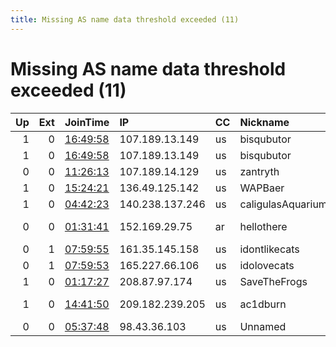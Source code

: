 ```yaml
---
title: Missing AS name data threshold exceeded (11)
---
```


# Missing AS name data threshold exceeded (11)

|   Up |   Ext | JoinTime                                                                                            | IP              | CC   | Nickname          |   ORp |   Dirp | Version   | Contact                      | OS      |   eFamMembers |
|-----:|------:|:----------------------------------------------------------------------------------------------------|:----------------|:-----|:------------------|------:|-------:|:----------|:-----------------------------|:--------|--------------:|
|    1 |     0 | [16:49:58](https://metrics.torproject.org/rs.html#details/8E38C8CDF4CDA95E7D629AE01B8B2817933EDD23) | 107.189.13.149  | us   | bisqubutor        |    80 |      0 | 0.4.6.6   | email:j7jkrkhtw relay.fi     | FreeBSD |             4 |
|    1 |     0 | [16:49:58](https://metrics.torproject.org/rs.html#details/FF96CB5DEEF6DDA874F79230809BC3DB5D139275) | 107.189.13.149  | us   | bisqubutor        |   443 |      0 | 0.4.6.6   | email:us7vi3won relay.fi     | FreeBSD |             4 |
|    0 |     0 | [11:26:13](https://metrics.torproject.org/rs.html#details/4BA05733B520B02CB488C6DD4440103B687A1257) | 107.189.14.129  | us   | zantryth          |  9001 |   9030 | 0.4.5.9   | zantryth at dismail do       | Linux   |             1 |
|    1 |     0 | [15:24:21](https://metrics.torproject.org/rs.html#details/2D43A8BDAE01170AC3CC7F74E953E45241A6A216) | 136.49.125.142  | us   | WAPBaer           |  9001 |   9030 | 0.4.5.7   | None                         | Linux   |             1 |
|    1 |     0 | [04:42:23](https://metrics.torproject.org/rs.html#details/973AAE266EDFF1A276DA9EFD47BEA327CFE7B987) | 140.238.137.246 | us   | caligulasAquarium | 46259 |  27493 | 0.4.5.8   | &lt;june at eridan d0t m     | Linux   |             1 |
|    0 |     0 | [01:31:41](https://metrics.torproject.org/rs.html#details/702F1FAE5A111E72B6E20B0E5D9D1EB078373666) | 152.169.29.75   | ar   | hellothere        |   443 |      0 | 0.4.6.6   | &lt; moreonionsporfavor AT p | Linux   |             1 |
|    0 |     1 | [07:59:55](https://metrics.torproject.org/rs.html#details/E4B63F7C07C6858ABCDD77DDCE137272D0DCAA00) | 161.35.145.158  | us   | idontlikecats     |  9001 |     80 | 0.4.5.9   | zgten@schools.vic.edu.au     | Linux   |             1 |
|    0 |     1 | [07:59:53](https://metrics.torproject.org/rs.html#details/F413191643D46520EDBB855F5DD66B59B876B3B5) | 165.227.66.106  | us   | idolovecats       |  9001 |     80 | 0.4.5.9   | zgten@schools.vic.edu.au     | Linux   |             1 |
|    1 |     0 | [01:17:27](https://metrics.torproject.org/rs.html#details/32866688C48E0561BE9E70EAE502CC4C2035BB09) | 208.87.97.174   | us   | SaveTheFrogs      |  9001 |      0 | 0.4.5.9   | skarz at protonmail dot c    | Linux   |             1 |
|    1 |     0 | [14:41:50](https://metrics.torproject.org/rs.html#details/2729D2479C0EC321445503E371598D61C9186292) | 209.182.239.205 | us   | ac1dburn          |  9001 |      0 | 0.3.5.15  | ac1dburn ac1dburn@mailbox    | Linux   |             1 |
|    0 |     0 | [05:37:48](https://metrics.torproject.org/rs.html#details/80200717D0049D5066B11FC786237667C7A3C0F0) | 98.43.36.103    | us   | Unnamed           |   995 |      0 | 0.4.4.6   | None                         | Darwin  |             1 |
